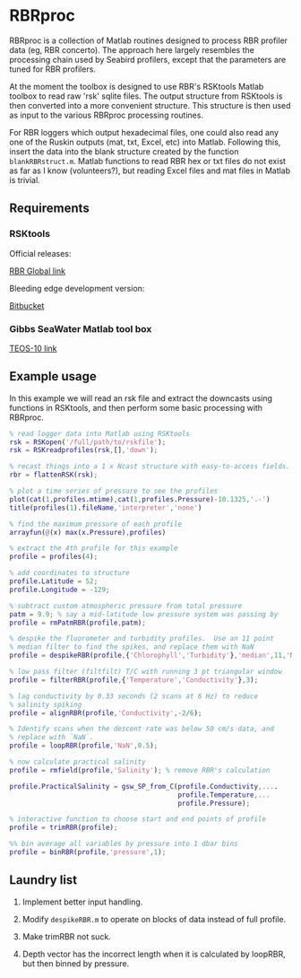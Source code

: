 # RBRproc

RBRproc is a collection of Matlab routines designed to process RBR
profiler data (eg, RBR concerto).  The approach here largely resembles
the processing chain used by Seabird profilers, except that the
parameters are tuned for RBR profilers.

At the moment the toolbox is designed to use RBR's RSKtools Matlab
toolbox to read raw 'rsk' sqlite files.  The output structure from
RSKtools is then converted into a more convenient structure.  This
structure is then used as input to the various RBRproc processing
routines.

For RBR loggers which output hexadecimal files, one could also read
any one of the Ruskin outputs (mat, txt, Excel, etc) into Matlab.
Following this, insert the data into the blank structure created by
the function `blankRBRstruct.m`.  Matlab functions to read RBR hex or
txt files do not exist as far as I know (volunteers?), but reading
Excel files and mat files in Matlab is trivial.


## Requirements

### RSKtools

Official releases:

[RBR Global link](http://www.rbr-global.com/support/matlab-tools)

Bleeding edge development version:

[Bitbucket](https://bitbucket.org/rbr/rsktools)


### Gibbs SeaWater Matlab tool box
[TEOS-10 link](http://www.teos-10.org/software.htm)

## Example usage

In this example we will read an rsk file and extract the downcasts
using functions in RSKtools, and then perform some basic processing
with RBRproc.

```matlab
% read logger data into Matlab using RSKtools
rsk = RSKopen('/full/path/to/rskfile');
rsk = RSKreadprofiles(rsk,[],'down');

% recast things into a 1 x Ncast structure with easy-to-access fields.
rbr = flattenRSK(rsk);

% plot a time series of pressure to see the profiles
plot(cat(1,profiles.mtime),cat(1,profiles.Pressure)-10.1325,'.-')
title(profiles(1).fileName,'interpreter','none')

% find the maximum pressure of each profile
arrayfun(@(x) max(x.Pressure),profiles)

% extract the 4th profile for this example
profile = profiles(4);

% add coordinates to structure
profile.Latitude = 52;
profile.Longitude = -129;

% subtract custom atmospheric pressure from total pressure
patm = 9.9; % say a mid-latitude low pressure system was passing by 
profile = rmPatmRBR(profile,patm);

% despike the fluorometer and turbidity profiles.  Use an 11 point
% median filter to find the spikes, and replace them with NaN
profile = despikeRBR(profile,{'Chlorophyll','Turbidity'},'median',11,'NaN');

% low pass filter (filtfilt) T/C with running 3 pt triangular window
profile = filterRBR(profile,{'Temperature','Conductivity'},3);

% lag conductivity by 0.33 seconds (2 scans at 6 Hz) to reduce
% salinity spiking 
profile = alignRBR(profile,'Conductivity',-2/6);

% Identify scans when the descent rate was below 50 cm/s data, and
% replace with `NaN`.
profile = loopRBR(profile,'NaN',0.5);

% now calculate practical salinity
profile = rmfield(profile,'Salinity'); % remove RBR's calculation

profile.PracticalSalinity = gsw_SP_from_C(profile.Conductivity,....
                                          profile.Temperature,...
                                          profile.Pressure);

% interactive function to choose start and end points of profile
profile = trimRBR(profile);

%% bin average all variables by pressure into 1 dbar bins
profile = binRBR(profile,'pressure',1);

```

## Laundry list

1. Implement better input handling.

2. Modify `despikeRBR.m` to operate on blocks of data instead of full
profile.

3. Make trimRBR not suck.

4. Depth vector has the incorrect length when it is calculated by
loopRBR, but then binned by pressure.
